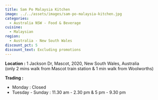 ```yaml
---
title: Sam Po Malaysia Kitchen
image: ../../assets/images/sam-po-malaysia-kitchen.jpg
categories:
  - Australia NSW - Food & Beverage
cuisine:
  - Malaysian
region:
  - Australia - New South Wales
discount_pct: 5
discount_text: Excluding promotions
---
```


**Location :** 1 Jackson Dr, Mascot, 2020, New South Wales, Australia\
(only 2 mins walk from Mascot train station & 1 min walk from Woolworths)

**Trading :**

- Monday : Closed
- Tuesday - Sunday : 11.30 am - 2.30 pm & 5 pm - 9.30 pm
